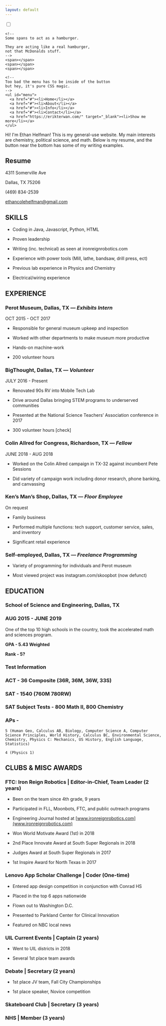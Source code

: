 ```yaml
---
layout: default
---
```


<nav role="navigation">
  <div id="menuToggle">
    <!--
    A fake / hidden checkbox is used as click reciever,
    so you can use the :checked selector on it.
    -->
    <input type="checkbox" />
    
    <!--
    Some spans to act as a hamburger.
    
    They are acting like a real hamburger,
    not that McDonalds stuff.
    -->
    <span></span>
    <span></span>
    <span></span>
    
    <!--
    Too bad the menu has to be inside of the button
    but hey, it's pure CSS magic.
    -->
    <ul id="menu">
      <a href="#"><li>Home</li></a>
      <a href="#"><li>About</li></a>
      <a href="#"><li>Info</li></a>
      <a href="#"><li>Contact</li></a>
      <a href="https://erikterwan.com/" target="_blank"><li>Show me more</li></a>
    </ul>
  </div>
</nav>

Hi! I'm Ethan Helfman! This is my general-use website. My main interests are chemistry, political science, and math. Below is my resume, and the button near the bottom has some of my writing examples.

## Resume
4311 Somerville Ave

Dallas, TX 75206

(469) 834-2539

<a href="mailto:ethancolehelfman@gmail.com">ethancolehelfman@gmail.com</a>

## SKILLS

* Coding in Java, Javascript, Python, HTML

* Proven leadership

* Writing (inc. technical) as seen at ironreignrobotics.com

* Experience with power tools (Mill, lathe, bandsaw, drill press, ect)

* Previous lab experience in Physics and Chemistry

* Electrical/wiring experience

## EXPERIENCE

### Perot Museum, Dallas, TX *— Exhibits Intern*

OCT 2015 - OCT 2017

* Responsible for general museum upkeep and inspection

* Worked with other departments to make museum more productive

* Hands-on machine-work 

* 200 volunteer hours

### BigThought, Dallas, TX *— Volunteer*

JULY 2016 - Present

* Renovated 90s RV into Mobile Tech Lab

* Drive around Dallas bringing STEM programs to underserved communities 

* Presented at the National Science Teachers’ Association conference in 2017

* 300 volunteer hours [check]

### Colin Allred for Congress, Richardson, TX *— Fellow*

JUNE 2018 - AUG 2018

* Worked on the Colin Allred campaign in TX-32 against incumbent Pete Sessions

* Did variety of campaign work including donor research, phone banking, and canvassing

### Ken’s Man’s Shop, Dallas, TX *— Floor Employee*

On request

* Family business

* Performed multiple functions: tech support, customer service, sales, and inventory

* Significant retail experience

### Self-employed, Dallas, TX *— Freelance Programming*

* Variety of programming for individuals and Perot museum

* Most viewed project was instagram.com/skoopbot (now defunct)

## EDUCATION

### School of Science and Engineering, Dallas, TX

### AUG 2015 - JUNE 2019

One of the top 10 high schools in the country, took the accelerated math and sciences program. 

**GPA - 5.43 Weighted**

**Rank - 5?**

### Test Information

### ACT - 36 Composite (36R, 36M, 36W, 33S)

### SAT - 1540 (760M 780RW)

### SAT Subject Tests - 800 Math II, 800 Chemistry

### APs - 

	5 (Human Geo, Calculus AB, Biology, Computer Science A, Computer Science Principles, World History, Calculus BC, Environmental Science, Chemistry, Physics C: Mechanics, US History, English Language, Statistics)

  	4 (Physics 1)

## CLUBS & MISC AWARDS

### FTC: Iron Reign Robotics | Editor-in-Chief, Team Leader (2 years)

* Been on the team since 4th grade, 9 years

* Participated in FLL, Moonbots, FTC, and public outreach programs

* Engineering Journal hosted at [www.ironreignrobotics.com](www.ironreignrobotics.com)

* Won World Motivate Award (1st) in 2018

* 2nd Place Innovate Award at South Super Regionals in 2018

* Judges Award at South Super Regionals in 2017

* 1st Inspire Award for North Texas in 2017

### Lenovo App Scholar Challenge | Coder (One-time)

* Entered app design competition in conjunction with Conrad HS

* Placed in the top 6 apps nationwide

* Flown out to Washington D.C.

* Presented to Parkland Center for Clinical Innovation

* Featured on NBC local news

### UIL Current Events | Captain (2 years)

* Went to UIL districts in 2018

* Several 1st place team awards

### Debate | Secretary (2 years)

* 1st place JV team, Fall City Championships

* 1st place speaker, Novice competition

### Skateboard Club | Secretary (3 years)

### NHS | Member (3 years)

<script>
	var floatIcon = document.querySelector(".float-icon");
	var floatMenu = document.querySelector(".menu-wrap");

	var speechBubble = document.querySelector(".fa-comment-o");
	var closeMenu = document.querySelector(".fa-times");

	speechBubble.style.display = "block";
	closeMenu.style.display = "none";
	floatMenu.style.display = "none";

	floatIcon.addEventListener("click", function(){
	  if (floatMenu.style.display === "none"){
	    floatMenu.style.display = "block";
	    speechBubble.style.display = "none";
	    closeMenu.style.display = "block";
	  }
	  else {
	    floatMenu.style.display = "none";
	    closeMenu.style.display = "none";
	    speechBubble.style.display = "block";
	  }
	});
</script>
